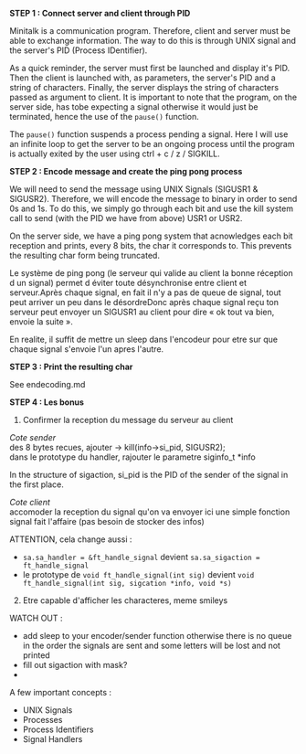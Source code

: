 **STEP 1 : Connect server and client through PID**

Minitalk is a communication program. Therefore, client and server must be able to exchange information. The way to do this is through UNIX signal and the server's PID (Process IDentifier).   

As a quick reminder, the server must first be launched and display it's PID. Then the client is launched with, as parameters, the server's PID and a string of characters. Finally, the server displays the string of characters passed as argument to client. It is important to note that the program, on the server side, has tobe expecting a signal otherwise it would just be terminated, hence the use of the ```pause()``` function.

The ```pause()``` function suspends a process pending a signal. Here I will use an infinite loop to get the server to be an ongoing process until the program is actually exited by the user using ctrl + c / z / SIGKILL.

**STEP 2 : Encode message and create the ping pong process**

We will need to send the message using UNIX Signals (SIGUSR1 & SIGUSR2). Therefore, we will encode the message to binary in order to send 0s and 1s. To do this, we simply go through each bit and use the kill system call to send (with the PID we have from above) USR1 or USR2.  

On the server side, we have a ping pong system that acnowledges each bit reception and prints, every 8 bits, the char it corresponds to. This prevents the resulting char form being truncated.  

Le système de ping pong (le serveur qui valide au client la bonne réception d un signal) permet d éviter toute désynchronise entre client et serveur.Après chaque signal, en fait il n'y a pas de queue de signal, tout peut arriver un peu dans le désordreDonc après chaque signal reçu ton serveur peut envoyer un SIGUSR1 au client pour dire « ok tout va bien, envoie la suite ».

En realite, il suffit de mettre un sleep dans l'encodeur pour etre sur que chaque signal s'envoie l'un apres l'autre.

**STEP 3 : Print the resulting char**

See endecoding.md

**STEP 4 : Les bonus**

1. Confirmer la reception du message du serveur au client

*Cote sender*  
des 8 bytes recues, ajouter -> kill(info->si_pid, SIGUSR2);  
dans le prototype du handler, rajouter le parametre siginfo_t *info  

In the structure of sigaction, si_pid is the PID of the sender of the signal in the first place.  

*Cote client*  
accomoder la reception du signal qu'on va envoyer 
ici une simple fonction signal fait l'affaire (pas besoin de stocker des infos)  


ATTENTION, cela change aussi : 
- ```sa.sa_handler = &ft_handle_signal``` devient ```sa.sa_sigaction = ft_handle_signal```
- le prototype de ```void ft_handle_signal(int sig)``` devient ```void ft_handle_signal(int sig, sigcation *info, void *s)```
2. Etre capable d'afficher les characteres, meme smileys



WATCH OUT : 
- add sleep to your encoder/sender function otherwise there is no queue in the order the signals are sent and some letters will be lost and not printed  
- fill out sigaction with mask?  
- 


A few important concepts : 
- UNIX Signals
- Processes
- Process Identifiers
- Signal Handlers 
